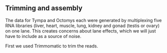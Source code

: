 ## Trimming and assembly

The data for Tympa and Octomys each were generated by multiplexing five RNA libraries (liver, heart, muscle, lung, kidney and gonad (testis or ovary) on one lane.  This creates concerns about lane effects, which we will just have to include as a source of noise.

First we used Trimmomatic to trim the reads.
